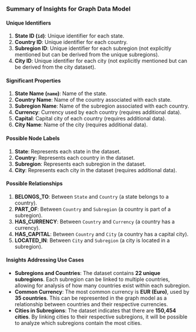 ### Summary of Insights for Graph Data Model

#### Unique Identifiers
1. **State ID (`id`)**: Unique identifier for each state.
2. **Country ID**: Unique identifier for each country.
3. **Subregion ID**: Unique identifier for each subregion (not explicitly mentioned but can be derived from the unique subregions).
4. **City ID**: Unique identifier for each city (not explicitly mentioned but can be derived from the city dataset).

#### Significant Properties
1. **State Name (`name`)**: Name of the state.
2. **Country Name**: Name of the country associated with each state.
3. **Subregion Name**: Name of the subregion associated with each country.
4. **Currency**: Currency used by each country (requires additional data).
5. **Capital**: Capital city of each country (requires additional data).
6. **City Name**: Name of the city (requires additional data).

#### Possible Node Labels
1. **State**: Represents each state in the dataset.
2. **Country**: Represents each country in the dataset.
3. **Subregion**: Represents each subregion in the dataset.
4. **City**: Represents each city in the dataset (requires additional data).

#### Possible Relationships
1. **BELONGS_TO**: Between `State` and `Country` (a state belongs to a country).
2. **PART_OF**: Between `Country` and `Subregion` (a country is part of a subregion).
3. **HAS_CURRENCY**: Between `Country` and `Currency` (a country has a currency).
4. **HAS_CAPITAL**: Between `Country` and `City` (a country has a capital city).
5. **LOCATED_IN**: Between `City` and `Subregion` (a city is located in a subregion).

#### Insights Addressing Use Cases
- **Subregions and Countries**: The dataset contains **22 unique subregions**. Each subregion can be linked to multiple countries, allowing for analysis of how many countries exist within each subregion.
- **Common Currency**: The most common currency is **EUR (Euro)**, used by **35 countries**. This can be represented in the graph model as a relationship between countries and their respective currencies.
- **Cities in Subregions**: The dataset indicates that there are **150,454 cities**. By linking cities to their respective subregions, it will be possible to analyze which subregions contain the most cities.
